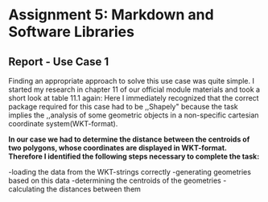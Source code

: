 # Assignment 5: Markdown and Software Libraries

## Report - Use Case 1
Finding an appropriate approach to solve this use case was quite simple. I started my research in chapter 11 of our official module materials and took a short look at table 11.1 again:
Here I immediately recognized that the correct package required for this case had to be ,,Shapely" because the task implies the ,,analysis of some geometric objects in a non-specific cartesian coordinate system(WKT-format). 

**In our case we had to determine the distance between the centroids of two polygons, whose coordinates are displayed in WKT-format. Therefore I identified the following steps necessary to complete the task:**

-loading the data from the WKT-strings correctly
-generating geometries based on this data
-determining the centroids of the geometries
-calculating the distances between them
